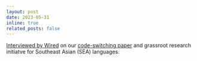 ```yaml
---
layout: post
date: 2023-05-31
inline: true
related_posts: false
---
```


[Interviewed by Wired](https://www.wired.com/story/chatgpt-non-english-languages-ai-revolution/) on our [code-switching paper](https://arxiv.org/abs/2303.13592) and grassroot research initiatve for Southeast Asian (SEA) languages.